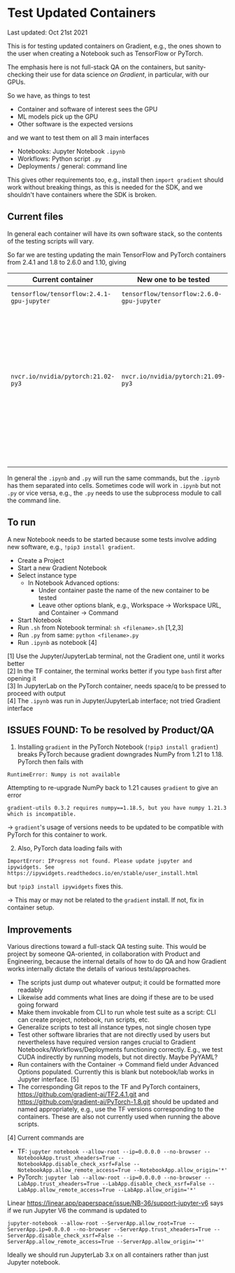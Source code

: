 # Test Updated Containers

Last updated: Oct 21st 2021

This is for testing updated containers on Gradient, e.g., the ones shown to the user when creating a Notebook such as TensorFlow or PyTorch.

The emphasis here is not full-stack QA on the containers, but sanity-checking their use for data science *on Gradient*, in particular, with our GPUs.

So we have, as things to test

 - Container and software of interest sees the GPU
 - ML models pick up the GPU
 - Other software is the expected versions

and we want to test them on all 3 main interfaces

 - Notebooks: Jupyter Notebook `.ipynb`
 - Workflows: Python script `.py`
 - Deployments / general: command line

This gives other requirements too, e.g., install then `import gradient` should work without breaking things, as this is needed for the SDK, and we shouldn't have containers where the SDK is broken.

## Current files

In general each container will have its own software stack, so the contents of the testing scripts will vary.

So far we are testing updating the main TensorFlow and PyTorch containers from 2.4.1 and 1.8 to 2.6.0 and 1.10, giving

|Current container|New one to be tested|Interface|File|Works?|
|---|---|---|---|---|
|`tensorflow/tensorflow:2.4.1-gpu-jupyter`|`tensorflow/tensorflow:2.6.0-gpu-jupyter`|Notebook|`tensorflow-2.6.0-gpu-jupyter.ipynb`|Yes|
| | |Workflow|`tensorflow-2.6.0-gpu-jupyter.py`|Yes|
| | |CLI|`tensorflow-2.6.0-gpu-jupyter.sh`|Yes|
|`nvcr.io/nvidia/pytorch:21.02-py3`|`nvcr.io/nvidia/pytorch:21.09-py3`|Notebook|`pytorch-21.09-py3.ipynb`|**No (see Issues Found, below)**|
| | |Workflow|`pytorch-21.09-py3.py`|**No (see Issues Found, below)**|
| | |CLI|`pytorch-21.09-py3.sh`|Yes|

In general the `.ipynb` and `.py` will run the same commands, but the `.ipynb` has them separated into cells. Sometimes code will work in `.ipynb` but not `.py` or vice versa, e.g., the `.py` needs to use the subprocess module to call the command line.

## To run

A new Notebook needs to be started because some tests involve adding new software, e.g., `!pip3 install gradient`.

 - Create a Project
 - Start a new Gradient Notebook
 - Select instance type
   - In Notebook Advanced options:
     - Under container paste the name of the new container to be tested
     - Leave other options blank, e.g., Workspace -> Workspace URL, and Container -> Command
 - Start Notebook
 - Run `.sh` from Notebook terminal: `sh <filename>.sh` [1,2,3]
 - Run `.py` from same: `python <filename>.py`
 - Run `.ipynb` as notebook [4]
 
[1] Use the Jupyter/JupyterLab terminal, not the Gradient one, until it works better  
[2] In the TF container, the terminal works better if you type `bash` first after opening it  
[3] In JupyterLab on the PyTorch container, needs space/q to be pressed to proceed with output  
[4] The `.ipynb` was run in Jupyter/JupyterLab interface; not tried Gradient interface
 
## ISSUES FOUND: To be resolved by Product/QA

1. Installing `gradient` in the PyTorch Notebook (`!pip3 install gradient`) breaks PyTorch because gradient downgrades NumPy from 1.21 to 1.18. PyTorch then fails with

`RuntimeError: Numpy is not available`

Attempting to re-upgrade NumPy back to 1.21 causes `gradient` to give an error

`gradient-utils 0.3.2 requires numpy==1.18.5, but you have numpy 1.21.3 which is incompatible.`

-> `gradient`'s usage of versions needs to be updated to be compatible with PyTorch for this container to work.

2. Also, PyTorch data loading fails with

`ImportError: IProgress not found. Please update jupyter and ipywidgets. See https://ipywidgets.readthedocs.io/en/stable/user_install.html`

but `!pip3 install ipywidgets` fixes this.

-> This may or may not be related to the `gradient` install. If not, fix in container setup.

## Improvements

Various directions toward a full-stack QA testing suite. This would be project by someone QA-oriented, in collaboration with Product and Engineering, because the internal details of how to do QA and how Gradient works internally dictate the details of various tests/approaches.

 - The scripts just dump out whatever output; it could be formatted more readably
 - Likewise add comments what lines are doing if these are to be used going forward
 - Make them invokable from CLI to run whole test suite as a script: CLI can create project, notebook, run scripts, etc.
 - Generalize scripts to test all instance types, not single chosen type
 - Test other software libraries that are not directly used by users but nevertheless have required version ranges crucial to Gradient Notebooks/Workflows/Deployments functioning correctly. E.g., we test CUDA indirectly by running models, but not directly. Maybe PyYAML?
 - Run containers with the Container -> Command field under Advanced Options populated. Currently this is blank but notebook/lab works in Jupyter interface. [5]
 - The corresponding Git repos to the TF and PyTorch containers, https://github.com/gradient-ai/TF2.4.1.git and https://github.com/gradient-ai/PyTorch-1.8.git should be updated and named appropriately, e.g., use the TF versions corresponding to the containers. These are also not currently used when running the above scripts.

[4] Current commands are

 - TF: `jupyter notebook --allow-root --ip=0.0.0.0 --no-browser --NotebookApp.trust_xheaders=True --NotebookApp.disable_check_xsrf=False --NotebookApp.allow_remote_access=True --NotebookApp.allow_origin='*'`
 - PyTorch: `jupyter lab --allow-root --ip=0.0.0.0 --no-browser --LabApp.trust_xheaders=True --LabApp.disable_check_xsrf=False --LabApp.allow_remote_access=True --LabApp.allow_origin='*'`

Linear https://linear.app/paperspace/issue/NB-36/support-jupyter-v6 says if we run Jupyter V6 the command is updated to

`jupyter-notebook --allow-root --ServerApp.allow_root=True --ServerApp.ip=0.0.0.0 --no-browser --ServerApp.trust_xheaders=True --ServerApp.disable_check_xsrf=False --ServerApp.allow_remote_access=True --ServerApp.allow_origin='*'`

Ideally we should run JupyterLab 3.x on all containers rather than just Jupyter notebook.
